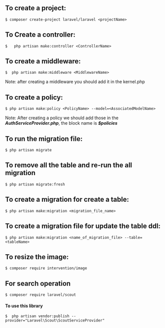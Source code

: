 To create a project:
---------------------- 
    $ composer create-project laravel/laravel <projectName>

To Create a controller:
-------------------------
    $   php artisan make:controller <ControllerName>

To create a middleware:
-------------------------
    $  php artisan make:middleware <MiddlewareName>
Note: after creating a middleware you should add it in the kernel.php

To create a policy:
-------------------
    $ php artisan make:policy <PolicyName> --model=<AssociatedModelName>
Note: After creating a policy we should add those in the ***AuthServiceProvider.php***, the block name is ***$policies***

To run the  migration file:
---------------------------
    $ php artisan migrate

To remove all the table and re-run the all migration
----------------------------------------------------
    $ php artisan migrate:fresh

To create a migration for create a table:
-----------------------------------------
    $ php artisan make:migration <migration_file_name>

To create a migration file for update the table ddl:
----------------------------------------------------
    $ php artisan make:migration <name_of_migration_file> --table=<tableName>

To resize the image:
--------------------
    $ composer require intervention/image

For search operation
--------------------
    $ composer require laravel/scout

#### To use this library
    $  php artisan vendor:publish --provider="Laravel\Scout\ScoutServiceProvider"

 
